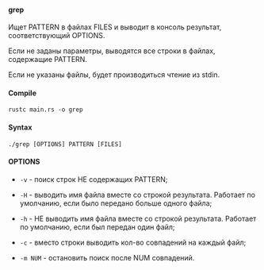 #### grep

Ищет PATTERN в файлах FILES и выводит в консоль результат, соответствующий OPTIONS.

Если не заданы параметры, выводятся все строки в файлах, содержащие PATTERN.

Если не указаны файлы, будет производиться чтение из stdin.

#### Compile

`rustc main.rs -o grep`

#### Syntax

`./grep [OPTIONS] PATTERN [FILES]`

#### OPTIONS

- `-v` - поиск строк НЕ содержащих PATTERN;

- `-H` - выводить имя файла вместе со строкой результата. Работает по умолчанию, если было передано больше одного файла;

- `-h` - НЕ выводить имя файла вместе со строкой результата. Работает по умолчанию, если был передан один файл;

- `-c` - вместо строки выводить кол-во совпадений на каждый файл;

- `-m NUM` - остановить поиск после NUM совпадений.
